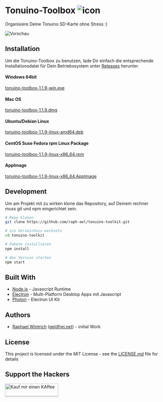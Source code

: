 # Tonuino-Toolbox ![icon](icon-42x42.png?raw=true "Icon")

Organisiere Deine Tonuino SD-Karte ohne Stress :)

![Vorschau](preview.png?raw=true "Vorschau")

## Installation

Um die Tonuino-Toolbox zu benutzen, lade Dir einfach die entsprechende Installationsdatei für Dein Betriebssystem unter [Releases](https://github.com/raph-ael/tonuino-toolbox/releases) herunter.

#### Windows 64bit

[tonuino-toolbox-1.1.9-win.exe](https://github.com/raph-ael/tonuino-toolbox/releases/download/v1.1.9/tonuino-toolbox-1.1.9-win.exe)

#### Mac OS

[tonuino-toolbox-1.1.9.dmg](https://github.com/raph-ael/tonuino-toolbox/releases/download/v1.1.9/tonuino-toolbox-1.1.9.dmg)

#### Ubuntu/Debian Linux

[tonuino-toolbox-1.1.9-linux-amd64.deb](https://github.com/raph-ael/tonuino-toolbox/releases/download/v1.1.9/tonuino-toolbox-1.1.9-linux-amd64.deb)

#### CentOS Suse Fedora rpm Linux Package

[tonuino-toolbox-1.1.9-linux-x86_64.rpm](https://github.com/raph-ael/tonuino-toolbox/releases/download/v1.1.9/tonuino-toolbox-1.1.9-linux-x86_64.rpm)

#### AppImage

[tonuino-toolbox-1.1.9-linux-x86_64.AppImage](https://github.com/raph-ael/tonuino-toolbox/releases/download/v1.1.9/tonuino-toolbox-1.1.9-linux-x86_64.AppImage)

## Development

Um am Projekt mit zu wirken klone das Repository, auf Deinem rechner muss git und npm eingerichtet sein.

```bash
# Repo klonen
git clone https://github.com/raph-ael/tonuino-toolkit.git

# ins Verzeichnis wechseln
cd tonuino-toolkit

# Pakete installieren
npm install

# dev Version starten
npm start
```

## Built With

* [Node.js](https://nodejs.org/en/) - Javascript Runtime
* [Electron](https://www.electronjs.org/) - Multi-Platform Desktop Apps mit Javascript
* [Photon](http://photonkit.com/) - Electron UI Kit

## Authors

* [Raphael Wintrich](https://github.com/raph-ael) ([geldfrei.net](https://geldfrei.net)) - initial Work

## License

This project is licensed under the MIT License - see the [LICENSE.md](LICENSE.md) file for details

## Support the Hackers

<a href="https://www.buymeacoffee.com/geldfrei" target="_blank"><img src="https://www.buymeacoffee.com/assets/img/custom_images/orange_img.png" alt="Kauf mir einen KAffee" style="height: 41px !important;width: 174px !important;box-shadow: 0px 3px 2px 0px rgba(190, 190, 190, 0.5) !important;-webkit-box-shadow: 0px 3px 2px 0px rgba(190, 190, 190, 0.5) !important;" ></a>

